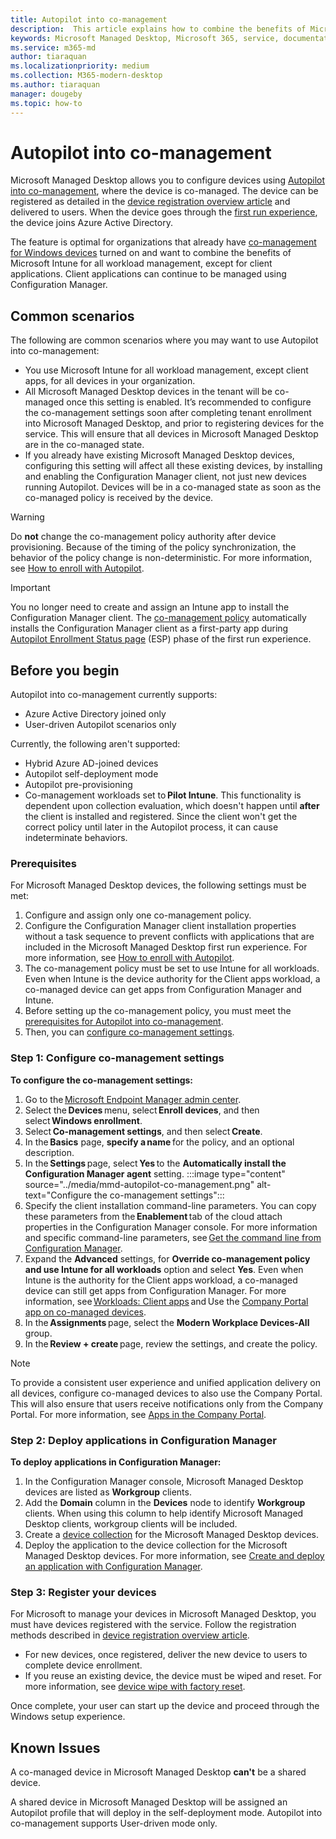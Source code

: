 ```yaml
---
title: Autopilot into co-management
description:  This article explains how to combine the benefits of Microsoft Intune for workload management but continue to have client applications managed by Configuration Manager
keywords: Microsoft Managed Desktop, Microsoft 365, service, documentation
ms.service: m365-md
author: tiaraquan
ms.localizationpriority: medium
ms.collection: M365-modern-desktop
ms.author: tiaraquan
manager: dougeby
ms.topic: how-to
---
```


# Autopilot into co-management

Microsoft Managed Desktop allows you to configure devices using [Autopilot into co-management](/mem/configmgr/comanage/autopilot-enrollment), where the device is co-managed. The device can be registered as detailed in the [device registration overview article](device-registration-methods.md) and delivered to users. When the device goes through the  [first run experience](esp-first-run.md), the device joins Azure Active Directory.

The feature is optimal for organizations that already have [co-management for Windows devices](/mem/configmgr/comanage/overview) turned on and want to combine the benefits of Microsoft Intune for all workload management, except for client applications. Client applications can continue to be managed using Configuration Manager.

## Common scenarios

The following are common scenarios where you may want to use Autopilot into co-management:

- You use Microsoft Intune for all workload management, except client apps, for all devices in your organization.
- All Microsoft Managed Desktop devices in the tenant will be co-managed once this setting is enabled. It’s recommended to configure the co-management settings soon after completing tenant enrollment into Microsoft Managed Desktop, and prior to registering devices for the service. This will ensure that all devices in Microsoft Managed Desktop are in the co-managed state.
- If you already have existing Microsoft Managed Desktop devices, configuring this setting will affect all these existing devices, by installing and enabling the Configuration Manager client, not just new devices running Autopilot. Devices will be in a co-managed state as soon as the co-managed policy is received by the device.

> [!WARNING]
> Do **not** change the co-management policy authority after device provisioning. Because of the timing of the policy synchronization, the behavior of the policy change is non-deterministic. For more information, see [How to enroll with Autopilot](/mem/configmgr/comanage/autopilot-enrollment#advanced-settings).

> [!IMPORTANT]
> You no longer need to create and assign an Intune app to install the Configuration Manager client. The [co-management policy](/mem/configmgr/comanage/autopilot-enrollment) automatically installs the Configuration Manager client as a first-party app during [Autopilot Enrollment Status page](/mem/intune/enrollment/windows-enrollment-status) (ESP) phase of the first run experience.

## Before you begin

Autopilot into co-management currently supports:

- Azure Active Directory joined only
- User-driven Autopilot scenarios only

Currently, the following aren't supported:

- Hybrid Azure AD-joined devices
- Autopilot self-deployment mode
- Autopilot pre-provisioning
- Co-management workloads set to **Pilot Intune**. This functionality is dependent upon collection evaluation, which doesn't happen until **after** the client is installed and registered. Since the client won't get the correct policy until later in the Autopilot process, it can cause indeterminate behaviors.

### Prerequisites

For Microsoft Managed Desktop devices, the following settings must be met:

1. Configure and assign only one co-management policy.  
2. Configure the Configuration Manager client installation properties without a task sequence to prevent conflicts with applications that are included in the Microsoft Managed Desktop first run experience. For more information, see [How to enroll with Autopilot](/mem/configmgr/comanage/autopilot-enrollment#recommendations).
3. The co-management policy must be set to use Intune for all workloads. Even when Intune is the device authority for the Client apps workload, a co-managed device can get apps from Configuration Manager and Intune.
4. Before setting up the co-management policy, you must meet the [prerequisites for Autopilot into co-management](/mem/configmgr/comanage/autopilot-enrollment#requirements).
5. Then, you can [configure co-management settings](#step-1-configure-co-management-settings).  

### Step 1: Configure co-management settings

**To configure the co-management settings:**

1. Go to the [Microsoft Endpoint Manager admin center](https://endpoint.microsoft.com/).
2. Select the **Devices** menu, select **Enroll devices**, and then select **Windows enrollment**.
3. Select **Co-management settings**, and then select **Create**.
4. In the **Basics** page, **specify a name** for the policy, and an optional description.
5. In the **Settings** page, select **Yes** to the **Automatically install the Configuration Manager agent** setting.
:::image type="content" source="../media/mmd-autopilot-co-management.png" alt-text="Configure the co-management settings":::
6. Specify the client installation command-line parameters. You can copy these parameters from the **Enablement** tab of the cloud attach properties in the Configuration Manager console. For more information and specific command-line parameters, see [Get the command line from Configuration Manager](/mem/configmgr/comanage/how-to-prepare-win10#get-the-command-line-from-configuration-manager).
7. Expand the **Advanced** settings, for **Override co-management policy and use Intune for all workloads** option and select **Yes**. Even when Intune is the authority for the Client apps workload, a co-managed device can still get apps from Configuration Manager. For more information, see [Workloads: Client apps](/mem/configmgr/comanage/workloads#client-apps) and Use the [Company Portal app on co-managed devices](/mem/configmgr/comanage/company-portal).
8. In the **Assignments** page, select the **Modern Workplace Devices-All** group.
9. In the **Review + create** page, review the settings, and create the policy.

> [!NOTE]
> To provide a consistent user experience and unified application delivery on all devices, configure co-managed devices to also use the Company Portal. This will also ensure that users receive notifications only from the Company Portal. For more information, see [Apps in the Company Portal](/mem/configmgr/comanage/company-portal#configuration-manager-client-settings).

### Step 2: Deploy applications in Configuration Manager

**To deploy applications in Configuration Manager:**

1. In the Configuration Manager console, Microsoft Managed Desktop devices are listed as **Workgroup** clients.  
2. Add the **Domain** column in the **Devices** node to identify **Workgroup** clients. When using this column to help identify Microsoft Managed Desktop clients, workgroup clients will be included.  
3. Create a [device collection](/mem/configmgr/core/clients/manage/collections/create-collections) for the Microsoft Managed Desktop devices.  
4. Deploy the application to the device collection for the Microsoft Managed Desktop devices. For more information, see [Create and deploy an application with Configuration Manager](/mem/configmgr/apps/get-started/create-and-deploy-an-application).

### Step 3: Register your devices

For Microsoft to manage your devices in Microsoft Managed Desktop, you must have devices registered with the service. Follow the registration methods described in [device registration overview article](device-registration-methods.md).

- For new devices, once registered, deliver the new device to users to complete device enrollment.  
- If you reuse an existing device, the device must be wiped and reset. For more information, see [device wipe with factory reset](../service-description/operations-and-monitoring.md#device-wipe-with-factory-reset).

Once complete, your user can start up the device and proceed through the Windows setup experience.  

## Known Issues

A co-managed device in Microsoft Managed Desktop **can't** be a shared device.  

A shared device in Microsoft Managed Desktop will be assigned an Autopilot profile that will deploy in the self-deployment mode. Autopilot into co-management supports User-driven mode only.

